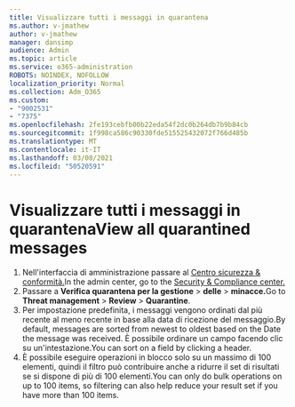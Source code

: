 ```yaml
---
title: Visualizzare tutti i messaggi in quarantena
ms.author: v-jmathew
author: v-jmathew
manager: dansimp
audience: Admin
ms.topic: article
ms.service: o365-administration
ROBOTS: NOINDEX, NOFOLLOW
localization_priority: Normal
ms.collection: Adm_O365
ms.custom:
- "9002531"
- "7375"
ms.openlocfilehash: 2fe193cebfb00b22eda54f2dc0b264db7b9b84cb
ms.sourcegitcommit: 1f998ca586c90330fde515525432072f766d485b
ms.translationtype: MT
ms.contentlocale: it-IT
ms.lasthandoff: 03/08/2021
ms.locfileid: "50520591"
---
```

# <a name="view-all-quarantined-messages"></a><span data-ttu-id="eedc7-102">Visualizzare tutti i messaggi in quarantena</span><span class="sxs-lookup"><span data-stu-id="eedc7-102">View all quarantined messages</span></span>

1. <span data-ttu-id="eedc7-103">Nell'interfaccia di amministrazione passare al [Centro sicurezza & conformità.](https://go.microsoft.com/fwlink/p/?linkid=2077143)</span><span class="sxs-lookup"><span data-stu-id="eedc7-103">In the admin center, go to the [Security & Compliance center.](https://go.microsoft.com/fwlink/p/?linkid=2077143)</span></span>
2. <span data-ttu-id="eedc7-104">Passare a **Verifica quarantena per la gestione**  >  **delle**  >  **minacce.**</span><span class="sxs-lookup"><span data-stu-id="eedc7-104">Go to **Threat management** > **Review** > **Quarantine**.</span></span>
3. <span data-ttu-id="eedc7-105">Per impostazione predefinita, i messaggi vengono ordinati dal più recente al meno recente in base alla data di ricezione del messaggio.</span><span class="sxs-lookup"><span data-stu-id="eedc7-105">By default, messages are sorted from newest to oldest based on the Date the message was received.</span></span> <span data-ttu-id="eedc7-106">È possibile ordinare un campo facendo clic su un'intestazione.</span><span class="sxs-lookup"><span data-stu-id="eedc7-106">You can sort on a field by clicking a header.</span></span>
4. <span data-ttu-id="eedc7-107">È possibile eseguire operazioni in blocco solo su un massimo di 100 elementi, quindi il filtro può contribuire anche a ridurre il set di risultati se si dispone di più di 100 elementi.</span><span class="sxs-lookup"><span data-stu-id="eedc7-107">You can only do bulk operations on up to 100 items, so filtering can also help reduce your result set if you have more than 100 items.</span></span>
